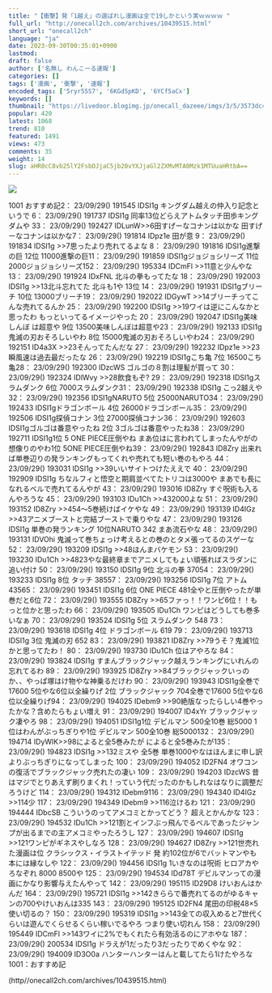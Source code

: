 ```yaml
---
title: "【衝撃】発「1越え」の選ばれし漫画は全で19しかという実ｗｗｗｗ "
full_url: "http://onecall2ch.com/archives/10439515.html"
short_url: "onecall2ch"
language: "ja"
date: 2023-09-30T00:35:01+0900
lastmod: 
draft: false
author: ['名無し わんこーる速報']
categories: []
tags: ['漫画', '衝撃', '速報']
encoded_tags: ['5ryr55S7', '6KGd5pKD', '6YCf5aCx']
keywords: []
thumbnail: "https://livedoor.blogimg.jp/onecall_dazeee/imgs/3/5/3573dc4e.jpg"
popular: 420
latest: 1068
trend: 810
featured: 1491
views: 473
comments: 35
weight: 14
slug: aHR0cC8vb25lY2FsbDJjaC5jb20vYXJjaGl2ZXMvMTA0Mzk1MTUuaHRtbA==
---
```


![](https://livedoor.blogimg.jp/onecall_dazeee/imgs/3/5/3573dc4e.jpg)

 1001 おすすめ記2： 23/09/29() 191545 IDSI1g キングダム越えの仲入り記念というで 6： 23/09/29() 191737 IDSI1g 同率13位どらえアトムタッチ田歩キングダムや 33： 23/09/29() 192427 IDLunW>>6田すげーなコナンは以かな 田すげーなコナンは以かな7： 23/09/29() 191814 IDpz1e 田が意 9： 23/09/29() 191834 IDSI1g >>7思ったより売れてるよな 8： 23/09/29() 191816 IDSI1g進撃の巨 12位 11000進撃の巨11： 23/09/29() 191859 IDSI1gジョジョシリーズ 11位 2000ジョジョシリーズ152： 23/09/29() 195334 IDCmFl >>11意と少んやな 13： 23/09/29() 191924 IDxFNL 北斗の拳もってたな 18： 23/09/29() 192003 IDSI1g >>13北斗忘れてた 北斗も1や 13位 14： 23/09/29() 191931 IDSI1gブリーチ 10位 13000ブリーチ19： 23/09/29() 192022 IDGywT >>14ブリーチってこんな売れてるんか 25： 23/09/29() 192200 IDSI1g >>19ワイは逆にこんなかと思ったわ もっといってるイメージやった 20： 23/09/29() 192047 IDSI1g美味しんぼ は超意や 9位 13500美味しんぼは超意や23： 23/09/29() 192133 IDSI1g鬼滅の刃おそろしいやわ 8位 15000鬼滅の刃おそろしいやわ24： 23/09/29() 192151 ID4a3X >>23そんってたんだな 27： 23/09/29() 192232 IDpz1e >>23瞬風速は過去最だったな 26： 23/09/29() 192219 IDSI1gこち亀 7位 16500こち亀28： 23/09/29() 192300 IDzcWS ゴルゴの８割は理髪が買って 30： 23/09/29() 192324 IDlWvy >>28飲食もぞ? 29： 23/09/29() 192318 IDSI1gスラムダンク 6位 7000スラムダンク31： 23/09/29() 192338 IDSI1g こっ2越えや 32： 23/09/29() 192356 IDSI1gNARUTO 5位 25000NARUTO34： 23/09/29() 192433 IDSI1gドラゴンボール 4位 26000ドラゴンボール35： 23/09/29() 192506 IDSI1g探偵コナン 3位 27000探偵コナン36： 23/09/29() 192603 IDSI1gゴルゴは番意やったね 2位 3ゴルゴは番意やったね38： 23/09/29() 192711 IDSI1g1位 5 ONE PIECE圧倒やね まあ位はに言われてしまったんやがの想像りのやわ1位 5ONE PIECE圧倒やね39： 23/09/29() 192843 ID8Zry 出来れば単巻辺りの発ランキングもってくれや売れても短い巻のもやろ 44： 23/09/29() 193031 IDSI1g >>39いいサイトつけたええで 40： 23/09/29() 192909 IDSI1g ちなルフィと悟空と期肩並べてたトリコは3000や まあでも長になれるベルで売れてるんやが 43： 23/09/29() 193016 ID8Zry すぐ呪術も入るんやろうな 45： 23/09/29() 193103 IDu1Ch >>432000よな 51： 23/09/29() 193152 ID8Zry >>454～5巻続けばイケやな 49： 23/09/29() 193139 ID4IGz >>43アニメブーストと完結ブーストで乗りやな 47： 23/09/29() 193126 IDSI1g 単巻の発ランキング 10位NARUTO 342 まあ流石やな 48： 23/09/29() 193131 IDVOhi 鬼滅って巻ちょっけ考えるとの巻のとタメ張ってるのスゲーな 52： 23/09/29() 193209 IDSI1g >>48ほんまバケモン 53： 23/09/29() 193230 IDu1Ch >>4823やな最終章までアニメしてもょい頑張ればスラダンに追い付け 50： 23/09/29() 193150 IDSI1g 9位 北斗の拳 37054： 23/09/29() 193233 IDSI1g 8位 タッチ 38557： 23/09/29() 193256 IDSI1g 7位 アトム 43565： 23/09/29() 193451 IDSI1g 6位 ONE PIECE 481全やと圧倒やったが単巻だと6位 72： 23/09/29() 193555 ID8Zry >>65ファっ！！ワンピ6位！！もっと位かと思ったわ 66： 23/09/29() 193505 IDu1Ch ワンピはどうしても巻多いなぁ 70： 23/09/29() 193524 IDSI1g 5位 スラムダンク 548 73： 23/09/29() 193618 IDSI1g 4位 ドラゴンボール 619 79： 23/09/29() 193713 IDSI1g 3位 鬼滅の刃 652 83： 23/09/29() 193821 ID8Zry >>79うそ？鬼滅1位かと思ってたわ！ 80： 23/09/29() 193730 IDu1Ch 位はアやろな 84： 23/09/29() 193824 IDSI1g すまんブラックジャック越えランキングにいれんの忘れてるわ 89： 23/09/29() 193925 ID8Zry >>84ブラックジャックいっのか、、やっぱ塚はけ物やな神乗るだけわ 90： 23/09/29() 193943 IDSI1g全巻で17600 5位やな6位以全繰りげ 2位 ブラックジャック 704全巻で17600 5位やな6位以全繰りげ94： 23/09/29() 194025 IDebm9 >>90絶版なったらしい4巻やったかな？含めたらもょい増え 91： 23/09/29() 194007 ID4xYr ブラックジャック凄やろ 98： 23/09/29() 194051 IDSI1g1位 デビルマン 500全10巻 総5000 1位はわんがぶっちぎりや1位 デビルマン 500全10巻 総5000132： 23/09/29() 194714 IDyWlK>>98によると全5巻みたが によると全5巻みたが135： 23/09/29() 194823 IDSI1g >>132ミスや 全5巻 単巻1000やなはほんまに申し訳 よりぶっちぎりになってしまった 100： 23/09/29() 194052 ID2FN4 オワコンの復活でブラックジャック売れたの凄い 109： 23/09/29() 194203 IDzcWS 昔はマジでとりあえず刷りまくれ！っていう代だったのかもしれなはなりに調整だろうけど 114： 23/09/29() 194312 IDebm9116： 23/09/29() 194340 ID4IGz >>114少 117： 23/09/29() 194349 IDebm9 >>116泣けるわ 121： 23/09/29() 194444 IDbcSB こういうのってアメコミとかってどう？ 超えとかんかな 123： 23/09/29() 194532 IDu1Ch >>121割とインフぶっ飛んでるベルであったジャンプが出るまでの主アメコミやったろうし 127： 23/09/29() 194607 IDSI1g >>121ワンピがギネスやしなろ 128： 23/09/29() 194627 ID8Zry >>121世売れた漫画は位 クラシックス・イラストイテッド 発 約102位が6でバットマンやも本には縁なしや 122： 23/09/29() 194456 IDSI1g 1いきなのは呪術 ヒロアカやろなぞれ 8000 8500や 125： 23/09/29() 194534 IDd78T デビルマンっての漫画にかなり影響与えたんやって 142： 23/09/29() 195115 ID29D8 けいおんはかんだ 164： 23/09/29() 195721 IDSI1g >>142きららで番売れてるのがゆるキャンの700やけいおんは335 143： 23/09/29() 195125 ID2FN4 尾田の印税48×5使い切るの？ 150： 23/09/29() 195319 IDSI1g >>143全ての収入めると7世代くらいは遊んでくらせるくらい稼いでるやろ つまり使い切れん 158： 23/09/29() 195449 IDCmFl >>143ワイに2%でもくれたら有効活るのにアホやな 187： 23/09/29() 200534 IDSI1g ドラえが1だったり3だったりでめくやな 92： 23/09/29() 194009 ID3O0a ハンターハンターはんと載してたら1けたやろな 1001：おすすめ記

(http//onecall2ch.com/archives/10439515.html)
